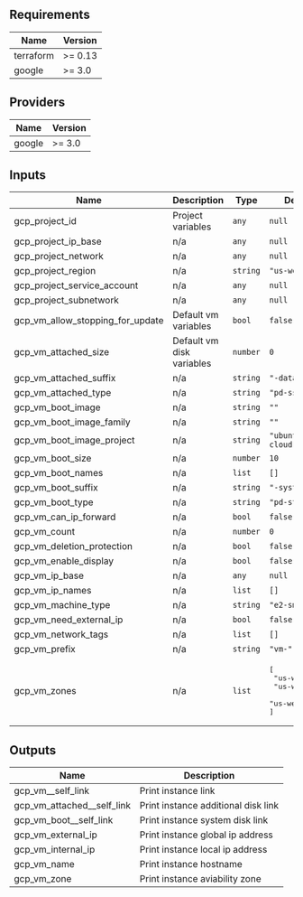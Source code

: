 ## Requirements

| Name | Version |
|------|---------|
| terraform | >= 0.13 |
| google | >= 3.0 |

## Providers

| Name | Version |
|------|---------|
| google | >= 3.0 |

## Inputs

| Name                                  | Description               | Type     | Default                                                                   | Required |
|---------------------------------------|---------------------------|----------|---------------------------------------------------------------------------|:--------:|
| gcp\_project\_id                      | Project variables         | `any`    | `null`                                                                    |    no    |
| gcp\_project\_ip\_base                | n/a                       | `any`    | `null`                                                                    |    no    |
| gcp\_project\_network                 | n/a                       | `any`    | `null`                                                                    |    no    |
| gcp\_project\_region                  | n/a                       | `string` | `"us-west1"`                                                              |    no    |
| gcp\_project\_service\_account        | n/a                       | `any`    | `null`                                                                    |    no    |
| gcp\_project\_subnetwork              | n/a                       | `any`    | `null`                                                                    |    no    |
| gcp\_vm\_allow\_stopping\_for\_update | Default vm variables      | `bool`   | `false`                                                                   |    no    |
| gcp\_vm\_attached\_size               | Default vm disk variables | `number` | `0`                                                                       |    no    |
| gcp\_vm\_attached\_suffix             | n/a                       | `string` | `"-data"`                                                                 |    no    |
| gcp\_vm\_attached\_type               | n/a                       | `string` | `"pd-ssd"`                                                                |    no    |
| gcp\_vm\_boot\_image                  | n/a                       | `string` | `""`                                                                      |    no    |
| gcp\_vm\_boot\_image\_family          | n/a                       | `string` | `""`                                                                      |    no    |
| gcp\_vm\_boot\_image\_project         | n/a                       | `string` | `"ubuntu-os-cloud"`                                                       |    no    |
| gcp\_vm\_boot\_size                   | n/a                       | `number` | `10`                                                                      |    no    |
| gcp\_vm\_boot\_names                  | n/a                       | `list`   | `[]`                                                                      |    no    |
| gcp\_vm\_boot\_suffix                 | n/a                       | `string` | `"-system"`                                                               |    no    |
| gcp\_vm\_boot\_type                   | n/a                       | `string` | `"pd-standard"`                                                           |    no    |
| gcp\_vm\_can\_ip\_forward             | n/a                       | `bool`   | `false`                                                                   |    no    |
| gcp\_vm\_count                        | n/a                       | `number` | `0`                                                                       |    no    |
| gcp\_vm\_deletion\_protection         | n/a                       | `bool`   | `false`                                                                   |    no    |
| gcp\_vm\_enable\_display              | n/a                       | `bool`   | `false`                                                                   |    no    |
| gcp\_vm\_ip\_base                     | n/a                       | `any`    | `null`                                                                    |    no    |
| gcp\_vm\_ip\_names                    | n/a                       | `list`   | `[]`                                                                      |    no    |
| gcp\_vm\_machine\_type                | n/a                       | `string` | `"e2-small"`                                                              |    no    |
| gcp\_vm\_need\_external\_ip           | n/a                       | `bool`   | `false`                                                                   |    no    |
| gcp\_vm\_network\_tags                | n/a                       | `list`   | `[]`                                                                      |    no    |
| gcp\_vm\_prefix                       | n/a                       | `string` | `"vm-"`                                                                   |    no    |
| gcp\_vm\_zones                        | n/a                       | `list`   | <pre>[<br>  "us-west1-a",<br>  "us-west1-b",<br>  "us-west1-c"<br>]</pre> |    no    |

## Outputs

| Name | Description |
|------|-------------|
| gcp\_vm\_\_self\_link | Print instance link |
| gcp\_vm\_attached\_\_self\_link | Print instance additional disk link |
| gcp\_vm\_boot\_\_self\_link | Print instance system disk link |
| gcp\_vm\_external\_ip | Print instance global ip address |
| gcp\_vm\_internal\_ip | Print instance local ip address |
| gcp\_vm\_name | Print instance hostname |
| gcp\_vm\_zone | Print instance aviability zone |


